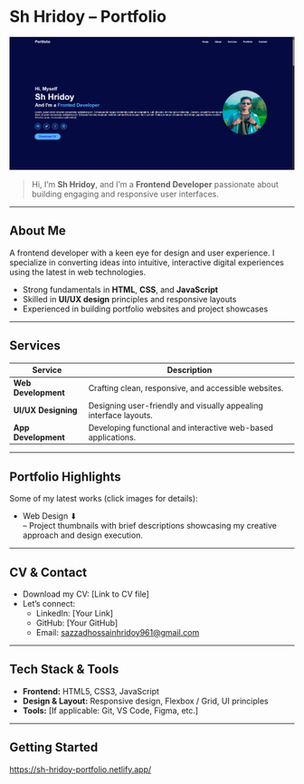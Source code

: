 # Sh Hridoy – Portfolio

![Portfolio Hero](https://github.com/sh-hridoy001/Portfolio_1/blob/main/Screenshot%202025-08-22%20122135.png)

> Hi, I’m **Sh Hridoy**, and I’m a **Frontend Developer** passionate about building engaging and responsive user interfaces.

---

##  About Me

A frontend developer with a keen eye for design and user experience. I specialize in converting ideas into intuitive, interactive digital experiences using the latest in web technologies.

- Strong fundamentals in **HTML**, **CSS**, and **JavaScript**
- Skilled in **UI/UX design** principles and responsive layouts
- Experienced in building portfolio websites and project showcases

---

##  Services

| Service              | Description                                                                 |
|----------------------|-----------------------------------------------------------------------------|
| **Web Development**  | Crafting clean, responsive, and accessible websites.                        |
| **UI/UX Designing**  | Designing user-friendly and visually appealing interface layouts.           |
| **App Development**  | Developing functional and interactive web-based applications.               |

---

##  Portfolio Highlights

Some of my latest works (click images for details):

- Web Design ⬇  
  – Project thumbnails with brief descriptions showcasing my creative approach and design execution.

---

##  CV & Contact

- Download my CV: [Link to CV file]  
- Let’s connect:
  - LinkedIn: [Your Link]
  - GitHub: [Your GitHub]
  - Email: sazzadhossainhridoy961@gmail.com

---

##  Tech Stack & Tools

- **Frontend:** HTML5, CSS3, JavaScript  
- **Design & Layout:** Responsive design, Flexbox / Grid, UI principles  
- **Tools:** [If applicable: Git, VS Code, Figma, etc.]

---

##  Getting Started
https://sh-hridoy-portfolio.netlify.app/
